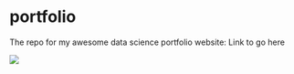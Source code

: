 # portfolio

The repo for my awesome data science portfolio website: Link to go here

![](https://memegenerator.net/img/instances/56007901.jpg)
